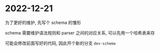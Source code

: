 # 2022-12-21

为了更好的维护, 先写个 schema 的雏形

schema 需要维护语法规则和 parser 之间的对应关系, 可以先用一个哈希表来存

可能会修改前面写好的代码, 因此开个新的分支 `dev-schema`
